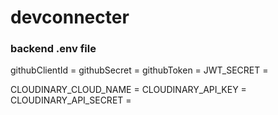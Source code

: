 # devconnecter

### backend .env file

githubClientId = 
githubSecret = 
githubToken = 
JWT_SECRET = 

CLOUDINARY_CLOUD_NAME = 
CLOUDINARY_API_KEY = 
CLOUDINARY_API_SECRET =
